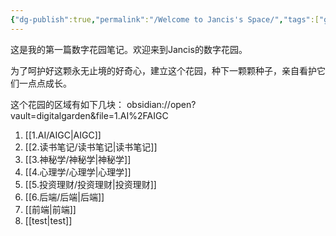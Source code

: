 ```yaml
---
{"dg-publish":true,"permalink":"/Welcome to Jancis's Space/","tags":["gardenEntry"],"noteIcon":""}
---
```


这是我的第一篇数字花园笔记。欢迎来到Jancis的数字花园。

为了呵护好这颗永无止境的好奇心，建立这个花园，种下一颗颗种子，亲自看护它们一点点成长。

这个花园的区域有如下几块：
obsidian://open?vault=digitalgarden&file=1.AI%2FAIGC
1. [[1.AI/AIGC\|AIGC]]
2. [[2.读书笔记/读书笔记\|读书笔记]]
3. [[3.神秘学/神秘学\|神秘学]]
4. [[4.心理学/心理学\|心理学]]
5. [[5.投资理财/投资理财\|投资理财]]
6. [[6.后端/后端\|后端]]
7. [[前端\|前端]]
8. [[test\|test]]
